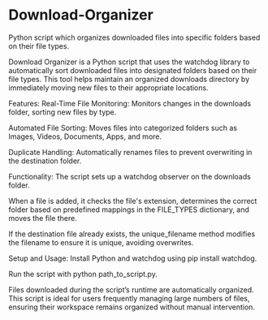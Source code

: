 # Download-Organizer
Python script which organizes downloaded files into specific folders based on their file types.

Download Organizer is a Python script that uses the watchdog library to automatically sort downloaded files into designated folders based on their file types. This tool helps maintain an organized downloads directory by immediately moving new files to their appropriate locations.


Features:
Real-Time File Monitoring: Monitors changes in the downloads folder, sorting new files by type.

Automated File Sorting: Moves files into categorized folders such as Images, Videos, Documents, Apps, and more.

Duplicate Handling: Automatically renames files to prevent overwriting in the destination folder.


Functionality:
The script sets up a watchdog observer on the downloads folder.

When a file is added, it checks the file's extension, determines the correct folder based on predefined mappings in the FILE_TYPES dictionary, and moves the file there.

If the destination file already exists, the unique_filename method modifies the filename to ensure it is unique, avoiding overwrites.

Setup and Usage:
Install Python and watchdog using pip install watchdog.

Run the script with python path_to_script.py.

Files downloaded during the script’s runtime are automatically organized.
This script is ideal for users frequently managing large numbers of files, ensuring their workspace remains organized without manual intervention.
